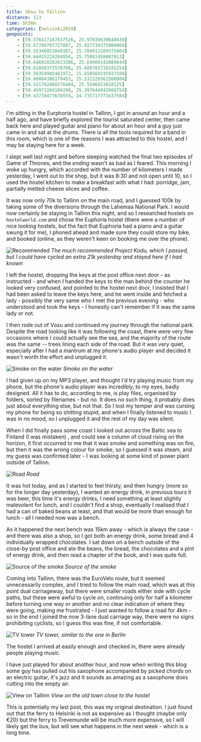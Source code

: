 ```yaml
--- 
title: Võsu to Tallinn
distance: 113
time: 5h36m
categories: [helsinki2019]
geopoints:
    - [59.576417167837526, 25.97030639648438]
    - [59.57780797727897, 25.927734375000004]
    - [59.55346051048107, 25.784912109375004]
    - [59.64415224284856, 25.75881958007813]
    - [59.646928202623386, 25.69908142089844]
    - [59.61846372578768, 25.688781738281254]
    - [59.56354945481972, 25.658569335937504]
    - [59.60804386179453, 25.532226562500004]
    - [59.521782468276484, 25.5596923828125]
    - [59.45973269104298, 25.397644042968754]
    - [59.43739477678559, 24.735717773437504]
---
```


I'm sitting in the Eurphoria hostel in Tallinn, I got in around an hour and a
half ago, and have briefly explored the tourist saturated center, then came
back here and played guitar and piano for about an hour and a guy just came in
and sat at the drums. There is all the tools required for a band in this room,
which is one of the reasons I was attracted to this hostel, and I may be
staying here for a week.

I slept well last night and before sleeping watched the final two episodes of
Game of Thrones, and the _ending_ wasn't as bad as I feared. This morning I
woke up hungry, which accorded with the number of kilometers I made yesterday,
I went out to the shop, but it was 8:30 and not open until 10, so I used the
hostel kitchen to make a breakfast with what I had: porridge, jam, partially
melted cheese slices and coffee.

It was now only 70k to Tallinn on the main road, and I guessed 100k by taking
some of the diversions through the Lahemaa National Park. I would now
certainly be staying in Tallinn this night, and so I researched hostels on
`hostelworld.com` and chose the Euphoria hostel (there were a number of nice
looking hostels, but the fact that Euphoria had a piano and a guitar swung it
for me), I phoned ahead and made sure they could store my bike, and booked
(online, as they weren't keen on booking me over the phone).

![Recommended](/images/tallinn/2019-07-23/1.JPG)
*The much recommended Project Kodu, which I passed, but I could have cycled
an extra 21k yesterday and stayed here if I had known*

I left the hostel, dropping the keys at the post office next door - as
instructed - and when I handed the keys to the man behind the counter he
looked very confused, and pointed to the hostel next door, I insisted that I
had been asked to leave the keys here, and he went inside and fetched a lady -
possibly the very same who I met the previous evening - who understood and
took the keys - I honestly can't remember if it was the same lady or not.

I then rode out of Vosu and continued my journey through the national park.
Despite the road looking like it was following the coast, there were very few
occasions where I could actually see the sea, and the majority of the route
was the same -- trees lining each side of the road. But it was very quiet,
especially after I had a mantrum at my phone's audio player and decided it
wasn't worth the effort and unplugged it.

![Smoke on the water](/images/tallinn/2019-07-23/2.JPG)
*Smoke on the water*

I had given up on my MP3 player, and thought I'd try playing music from my
phone, but the phone's audio player was incredibly, to my eyes, badly
designed. All it has to do, according to me, is play files, organised by
folders, sorted by filenames - but no. It does no such thing, it probably does
just about everything else, but not that. So I lost my temper and was cursing
my phone for being so shitting stupid, and when I finally listened to music I
was in no mood, so I unplugged it and the rest of my day was silent.

When I did finally pass some coast I looked out across the Baltic sea to
Finland (I was mistaken) , and could see a column of cloud rising on the
horizon, it first occurred to me that it was smoke and something was on fire,
but then it was the wrong colour for smoke, so I guessed it was steam, and my
guess was confirmed later - I was looking at some kind of power plant outside
of Tallinn.

![Road](/images/tallinn/2019-07-23/3.JPG)
*Road*

It was hot today, and as I started to feel thirsty, and then hungry (more so
for the longer day yesterday), I wanted an energy drink, in previous tours it
was beer, this time it's energy drinks, I need something at least slightly
malevolent for lunch, and I couldn't find a shop, eventually I realised that I
had a can of baked beans at least, and that would be more than enough for
lunch - all I needed now was a bench.

As it happened the next bench was 15km away - which is always the case - and
there was also a shop, so I got both an energy drink, some bread and 4
individually wrapped chocolates. I sat down on a bench outside of the close-by
post office and ate the beans, the bread, the chocolates and a pint of energy
drink, and then read a chapter of the book, and I was quite full.

![Source of the smoke](/images/tallinn/2019-07-23/4.JPG)
*Source of the smoke*

Coming into Tallinn, there was the EuroVelo route, but it seemed unnecessarily
complex, and I tried to follow the main road, which was at this point dual
carriageway, but there were smaller roads either side with cycle paths, but
these were awful to cycle on, continuing only for half a kilometer before
turning one way or another and no clear indication of where they were going,
making me frustrated - I just wanted to follow a road for 4km - so in the end
I joined the now 3-lane dual carriage way, there were no signs prohibiting
cyclists, so I guess this was fine, if not comfortable.

![TV tower](/images/tallinn/2019-07-23/5.JPG)
*TV tower, similar to the one in Berlin*

The hostel I arrived at easily enough and checked in, there were already
people playing music.

I have just played for about another hour, and now when writing this blog some
guy has pulled out his saxophone accompanied by picked chords on an electric
guitar, it's jazz and it sounds as amazing as a saxophone does cutting into
the empty air.

![View on Tallinn](/images/tallinn/2019-07-23/6.JPG)
*View on the old town close to the hostel*

This is potentially my last post, this was my original destination. I just
found out that the ferry to Helsinki is not as expensive as I thought (maybe
only €20) but the ferry to Trevemunde will be much more expensive, so I will
likely get the bus, but will see what happens in the next week - which is a
long time.
